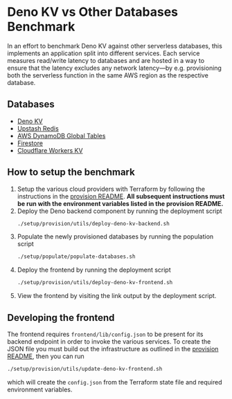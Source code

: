 # Deno KV vs Other Databases Benchmark
In an effort to benchmark Deno KV against other serverless databases,
this implements an application split into different services. Each service
measures read/write latency to databases and are hosted in a way to ensure
that the latency excludes any network latency—by e.g. provisioning both the
serverless function in the same AWS region as the respective database.

## Databases
 - [Deno KV]
 - [Upstash Redis]
 - [AWS DynamoDB Global Tables]
 - [Firestore]
 - [Cloudflare Workers KV]

## How to setup the benchmark

1. Setup the various cloud providers with Terraform by following the
   instructions in the [provision README]. **All subsequent instructions
   must be run with the environment variables listed in the provision
   README.**
2. Deploy the Deno backend component by running the deployment script
   ```bash
   ./setup/provision/utils/deploy-deno-kv-backend.sh
   ```
3. Populate the newly provisioned databases by running the population
   script
   ```bash
   ./setup/populate/populate-databases.sh
   ```
4. Deploy the frontend by running the deployment script
   ```bash
   ./setup/provision/utils/deploy-deno-kv-frontend.sh
   ```
5. View the frontend by visiting the link output by the deployment
   script.

## Developing the frontend
The frontend requires `frontend/lib/config.json` to be present for its
backend endpoint in order to invoke the various services. To create
the JSON file you must build out the infrastructure as outlined in the
[provision README], then you can run
```bash
./setup/provision/utils/update-deno-kv-frontend.sh
```
which will create the `config.json` from the Terraform state file
and required environment variables.

<!-- Links -->
[Deno KV]: https://deno.com/kv
[Upstash Redis]: https://upstash.com/redis
[AWS DynamoDB Global Tables]: https://aws.amazon.com/dynamodb/global-tables/
[Firestore]: https://firebase.google.com/docs/firestore
[Cloudflare Workers KV]: https://www.cloudflare.com/products/workers-kv/
[provision README]: ./setup/provision/README.md